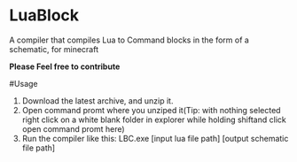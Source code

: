 # LuaBlock
A compiler that compiles Lua to Command blocks in the form of a schematic, for minecraft

**Please Feel free to contribute**

#Usage
1. Download the latest archive, and unzip it.  
2. Open command promt where you unziped it(Tip: with nothing selected right click on a white blank folder in explorer while holding shiftand click open command promt here)
3. Run the compiler like this: LBC.exe [input lua file path] [output schematic file path]
